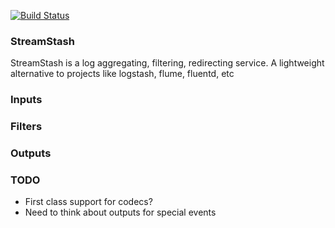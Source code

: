 [![Build Status](https://travis-ci.org/nbrownus/streamstash.png?branch=master)](https://travis-ci.org/nbrownus/streamstash)

### StreamStash

StreamStash is a log aggregating, filtering, redirecting service. A lightweight alternative to projects like
logstash, flume, fluentd, etc

### Inputs

### Filters

### Outputs

### TODO

- First class support for codecs?
- Need to think about outputs for special events
